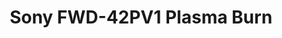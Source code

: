 ---
ee_id: '211'
site: '1'
type: '2'
url: 2008-057-sony-fwd-42pv1-plasma-burn
title: Sony FWD-42PV1 Plasma Burn
year: '2008'
display_year: '2008'
medium: Sony FWD-42PV1 Monitor and DVD player
dims: 26 x 41 x 12 inches
pitch:
ps:
live_url:
related:
youtube:
related_code:
imgs: burn-2008-057-full-database-UG.jpg
subheading:
download:
add_credit:
commission:
layout: things-i-made
---